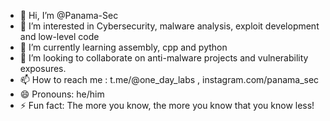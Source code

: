 - 👋 Hi, I’m @Panama-Sec
- 👀 I’m interested in Cybersecurity, malware analysis, exploit development and low-level code
- 🌱 I’m currently learning assembly, cpp and python
- 💞️ I’m looking to collaborate on anti-malware projects and vulnerability exposures.
- 📫 How to reach me : t.me/@one_day_labs , instagram.com/panama_sec
- 😄 Pronouns: he/him
- ⚡ Fun fact: The more you know, the more you know that you know less! 

<!---
Panama-Sec/Panama-Sec is a ✨ special ✨ repository because its `README.md` (this file) appears on your GitHub profile.
You can click the Preview link to take a look at your changes.
--->
